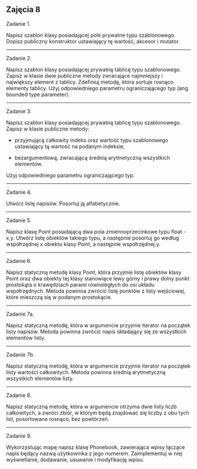 ## Zajęcia 8  

Zadanie 1.

Napisz szablon klasy posiadającej pole prywatne typu szablonowego. Dopisz publiczny konstruktor ustawiający tę wartość, akcesor i mutator.

---

Zadanie 2.

Napisz szablon klasy posiadającej prywatną tablicę typu szablonowego. Zapisz w klasie dwie publiczne metody zwracające najmniejszy i największy element z tablicy. Zdefiniuj metodę, która sortuje rosnąco elementy tablicy.  Użyj odpowiedniego parametru ograniczającego typ (ang. bounded type parameter).

---

Zadanie 3. 

Napisz szablon klasy posiadającej prywatną tablicę typu szablonowego. Zapisz w klasie publiczne metody:

- przyjmującą całkowity indeks oraz wartość typu szablonowego ustawiający tą wartość na podanym indeksie,

- bezargumentową, zwracającą średnią arytmetyczną wszystkich elementów. 

Użyj odpowiedniego parametru ograniczającego typ.

---

Zadanie 4.

Utwórz listę napisów. Posortuj ją alfabetycznie.

---

Zadanie 5.

Napisz klasę Point posiadającą dwa pola zmiennoprzecinkowe typu float - x,y. Utwórz listę obiektów takiego typu, a następnie posortuj go według współrzędnej x obiektu klasy Point, a następnie współrzędnej y.

---

Zadanie 6.

Napisz statyczną metodę klasy Point, która przyjmie listę obiektów klasy Point oraz dwa obiekty tej klasy stanowiące lewy górny i prawy dolny punkt prostokąta o krawędziach parami równoległych do osi układu współrzędnych. Metoda powinna zwrócić listę punktów z listy wejściowej, które mieszczą się w podanym prostokącie.

---

Zadanie 7a.

Napisz statyczną metodę, która w argumencie przyjmie iterator na początek listy napisów. Metoda powinna zwrócić napis składający się ze wszystkich elementów listy.

---

Zadanie 7b.

Napisz statyczną metodę, która w argumencie przyjmie iterator na początek listy wartości całkowitych. Metoda powinna średnią arytmetyczną wszystkich elementów listy.

---

Zadanie 8.

Napisz statyczną metodę, która w argumencie otrzyma dwie listy liczb całkowitych, a zwróci zbiór, w którym będą znajdować się liczby z obu tych list, posortowane rosnąco, bez powtórzeń. 

---

Zadanie 9. 

Wykorzystując mapę napisz klasę Phonebook, zawierająca wpisy łączące napis będący nazwą użytkownika z jego numerem. Zaimplementuj w niej wyświetlanie, dodawanie, usuwanie i modyfikację wpisu.
